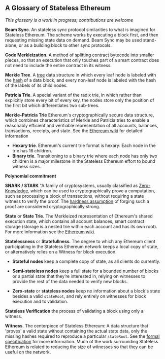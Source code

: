 A Glossary of Stateless Ethereum
---------------------------------
*This glossary is a work in progress; contributions are welcome*

**Beam Sync**. An stateless sync protocol similarities to what is imagined for Stateless Ethereum. The scheme works by executing a block first, and then requesting missing state data on demand. Beam Sync may be used stand-alone, or as a building block to other sync protocols.

**Code Merkleization**. A method of splitting contract bytecode into smaller pieces, so that an execution that only touches part of a smart contract does not need to include the entire contract in its witness.

**Merkle Tree**. A [tree](https://en.wikipedia.org/wiki/Tree_(data_structure)) data structure in which every leaf node is labeled with the [hash](https://en.wikipedia.org/wiki/Cryptographic_hash_function) of a data block, and every non-leaf node is labeled with the hash of the labels of its child nodes.

**Patricia Trie**. A special variant of the radix trie, in which rather than explicitly store every bit of every key, the nodes store only the position of the first bit which differentiates two sub-trees.

**Merkle-Patricia Trie** Ethereum's cryptographically secure data structure, which combines characteristics of Merkle and Patricia tries to enable a reasonably efficient and verifiable representation of all accounts, balances, transactions, receipts, and state. See the [Ethereum wiki](https://eth.wiki/en/fundamentals/patricia-tree) for detailed information
  * **Hexary trie**. Ethereum's current trie format is hexary: Each node in the trie has 16 children.
  * **Binary trie**. Transitioning to a binary trie where each node has only two children is a major milestone in the Stateless Ethereum effort to bound witness sizes.

**Polynomial commitment**

**SNARK / STARK** "A family of cryptosystems, usually classified as [Zero-Knowledge](https://en.wikipedia.org/wiki/Zero-knowledge_proof), which can be used to cryptographically prove a computation, such as processing a block of transactions, without requiring a state witness to verify the proof. The [hardness assumption](https://en.wikipedia.org/wiki/Computational_hardness_assumption) of forging such a proof are considered cryptographically strong.

**State** or **State Trie**. The Merkleized representation of Ethereum's shared execution state, which contains all account balances, smart contract storage (storage is a nested trie within each account and has its own root). For more information see the [Ethereum wiki](https://eth.wiki/en/fundamentals/patricia-tree).


**Statelessness** or **Statefullness**. The degree to which any Ethereum client participating in the Stateless Ethereum network keeps a local copy of state, or alternatively relies on a Witness for block execution.

  * **Stateful nodes** keep a complete copy of state, as all clients do currently.

  * **Semi-stateless nodes** keep a full state for a bounded number of blocks or a partial state that they’re interested in, relying on witnesses to provide the rest of the data needed to verify new blocks.

  * **Zero-state**  or **stateless nodes** keep no information about a block's state besides a valid `stateRoot`, and rely entirely on witnesses for block execution and tx validation.


**Stateless Verification** the process of validating a block using only a witness.

**Witness**. The centerpiece of Stateless Ethereum: A data structure that 'proves' a valid state without containing the actual state data, only the missing hashes required to reproduce a particular `stateRoot`. See the [formal specification](./witness.md) for more information. Much of the work surrounding Stateless Ethereum is related to reducing the size of witnesses so that they can be useful on the network.
